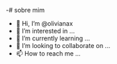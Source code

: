 -# sobre mim
-  👋 Hi, I’m @olivianax
- 👀 I’m interested in ...
- 🌱 I’m currently learning ...
- 💞️ I’m looking to collaborate on ...
- 📫 How to reach me ...

<!---
olivianax/olivianax is a ✨ special ✨ repository because its `README.md` (this file) appears on your GitHub profile.
You can click the Preview link to take a look at your changes.
--->
